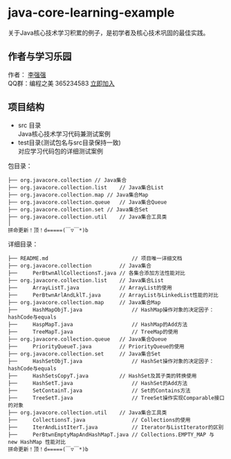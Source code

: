 # java-core-learning-example
关于Java核心技术学习积累的例子，是初学者及核心技术巩固的最佳实践。

## 作者与学习乐园
作者： [李强强](http://www.bysocket.com/ "李强强")<br>
QQ群：编程之美 365234583 [立即加入](http://jq.qq.com/?_wv=1027&k=Sx4s4U "编程之美")

## 项目结构
- src 目录<br>
Java核心技术学习代码兼测试案例<br>
- test目录(测试包名与src目录保持一致)<br>
对应学习代码包的详细测试案例<br>

包目录：

	├── org.javacore.collection	// Java集合
	├── org.javacore.collection.list	// Java集合List
	├── org.javacore.collection.map	// Java集合Map
	├── org.javacore.collection.queue	// Java集合Queue
	├── org.javacore.collection.set	// Java集合Set
	├── org.javacore.collection.util	// Java集合工具类
	│
	拼命更新！顶！d=====(￣▽￣*)b

详细目录：

	├── README.md							// 项目唯一详细文档
	├── org.javacore.collection			// Java集合
	├── 	PerBtwnAllCollectionsT.java	// 各集合添加方法性能对比
	├── org.javacore.collection.list	// Java集合List
	├── 	ArrayListT.java				// ArrayList的使用
	├── 	PerBtwnArlAndLklT.java		// ArrayList与LinkedList性能的对比
	├── org.javacore.collection.map		// Java集合Map
	├── 	HashMapObjT.java				// HashMap操作对象的决定因子：hashCode与equals
	├── 	HaspMapT.java					// HashMap的Add方法
	├── 	TreeMapT.java					// TreeMap的使用
	├── org.javacore.collection.queue	// Java集合Queue
	├── 	PriorityQueueT.java			// PriorityQueue的使用
	├── org.javacore.collection.set		// Java集合Set
	├── 	HashSetObjT.java				// HashSet操作对象的决定因子：hashCode与equals
	├── 	HashSetsCopyT.java			// HashSet及其子类的转换使用
	├── 	HashSetT.java					// HashSet的Add方法
	├── 	SetContainT.java				// Set的Contains方法
	├── 	TreeSetT.java					// TreeSet操作实现Comparable接口的对象
	├── org.javacore.collection.util	// Java集合工具类
	├── 	CollectionsT.java				// Collections的使用	
	├── 	IterAndListIterT.java			// Iterator与ListIterator的区别
	├── 	PerBtwnEmptyMapAndHashMapT.java	// Collections.EMPTY_MAP 与 new HashMap 性能对比
	拼命更新！顶！d=====(￣▽￣*)b


